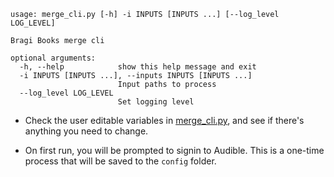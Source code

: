 ```
usage: merge_cli.py [-h] -i INPUTS [INPUTS ...] [--log_level LOG_LEVEL]

Bragi Books merge cli

optional arguments:
  -h, --help            show this help message and exit
  -i INPUTS [INPUTS ...], --inputs INPUTS [INPUTS ...]
                        Input paths to process
  --log_level LOG_LEVEL
                        Set logging level
```
  - Check the user editable variables in [merge_cli.py](importer/merge_cli.py), and see if there's anything you need to change.

  - On first run, you will be prompted to signin to Audible. This is a one-time process that will be saved to the `config` folder.